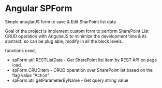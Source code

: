 # Angular SPForm
Simple anuglarJS form to save &amp; Edit SharPoint list data

Goal of the project is implement custom form to perform SharePoint List CRUD operation with AngularJS to minimize the development time & its abstract, so can be plug able, modify in all the block levels.

functions used,
* spForm.util.RESTListData - Get SharePoint list item by REST API on page load.
* spForm.CRUDItem - CRUD operation over SharePoint list based on the flag value "Action"
* spForm.util.getParameterByName - Get query string value

